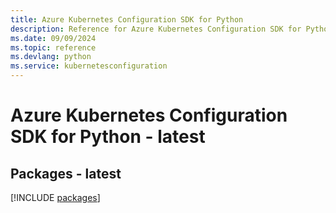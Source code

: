 ```yaml
---
title: Azure Kubernetes Configuration SDK for Python
description: Reference for Azure Kubernetes Configuration SDK for Python
ms.date: 09/09/2024
ms.topic: reference
ms.devlang: python
ms.service: kubernetesconfiguration
---
```

# Azure Kubernetes Configuration SDK for Python - latest
## Packages - latest
[!INCLUDE [packages](kubernetes-configuration-index.md)]